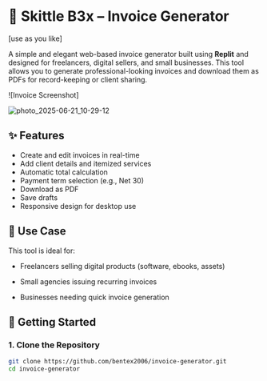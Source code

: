 
# 🧾 Skittle B3x – Invoice Generator

[use as you like]

A simple and elegant web-based invoice generator built using **Replit** and designed for freelancers, digital sellers, and small businesses. This tool allows you to generate professional-looking invoices and download them as PDFs for record-keeping or client sharing.

![Invoice Screenshot]

![photo_2025-06-21_10-29-12](https://github.com/user-attachments/assets/4d3542f0-1d9f-4d83-ad7c-3fcc175621f5)


## ✨ Features

- Create and edit invoices in real-time
- Add client details and itemized services
- Automatic total calculation
- Payment term selection (e.g., Net 30)
- Download as PDF
- Save drafts
- Responsive design for desktop use

## 💼 Use Case

This tool is ideal for:
- Freelancers selling digital products (software, ebooks, assets)
- Small agencies issuing recurring invoices

- Businesses needing quick invoice generation

## 🚀 Getting Started

### 1. Clone the Repository

```bash
git clone https://github.com/bentex2006/invoice-generator.git
cd invoice-generator
